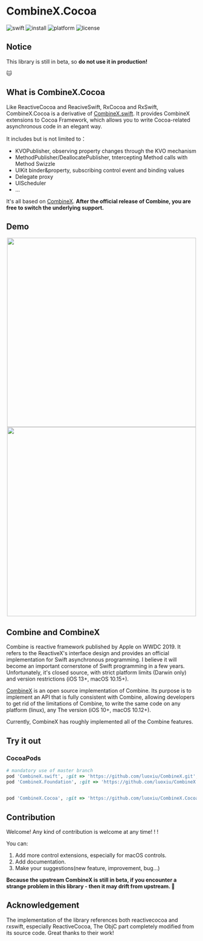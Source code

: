 # CombineX.Cocoa

![swift](https://img.shields.io/badge/swift-5.0-orange)
![install](https://img.shields.io/badge/install-spm%20%7C%20cocoapods%20%7C%20carthage-ff69b4)
![platform](https://img.shields.io/badge/platform-ios%20%7C%20macos%20%7C%20watchos%20%7C%20tvos-lightgrey)
![license](https://img.shields.io/github/license/luoxiu/combinex?color=black)

## Notice

This library is still in beta, so **do not use it in production!**

🐱

## What is CombineX.Cocoa

Like ReactiveCocoa and ReaciveSwift, RxCocoa and RxSwift, CombineX.Cocoa is a derivative of [CombineX.swift](https://github.com/luoxiu/CombineX). It provides CombineX extensions to Cocoa Framework, which allows you to write Cocoa-related asynchronous code in an elegant way.

It includes but is not limited to：

- KVOPublisher, observing property changes through the KVO mechanism
- MethodPublisher/DeallocatePublisher, tntercepting Method calls with Method Swizzle
- UIKit binder&property, subscribing control event and binding values
- Delegate proxy
- UIScheduler
- ... 

It's all based on [CombineX](https://github.com/luoxiu/CombineX). **After the official release of Combine, you are free to switch the underlying support.**


## Demo

<p align="center">
<img src="demo.1.gif" height="500">
<img src="demo.2.gif" height="500">
</p>

## Combine and CombineX

Combine is reactive framework published by Apple on WWDC 2019. It refers to the ReactiveX's interface design and provides an official implementation for Swift asynchronous programming. I believe it will become an important cornerstone of Swift programming in a few years. Unfortunately, it's closed source, with strict platform limits (Darwin only) and version restrictions (iOS 13+, macOS 10.15+).

[CombineX](https://github.com/luoxiu/CombineX) is an open source implementation of Combine. Its purpose is to implement an API that is fully consistent with Combine, allowing developers to get rid of the limitations of Combine, to write the same code on any platform (linux), any The version (iOS 10+, macOS 10.12+).

Currently, CombineX has roughly implemented all of the Combine features.

## Try it out

### CocoaPods

```ruby
# mandatory use of master branch
pod 'CombineX.swift', :git => 'https://github.com/luoxiu/CombineX.git', :branch => 'master'
pod 'CombineX.Foundation', :git => 'https://github.com/luoxiu/CombineX.Foundation.git', :branch => 'master'
  

pod 'CombineX.Cocoa', :git => 'https://github.com/luoxiu/CombineX.Cocoa.git', :branch => 'master'
```

## Contribution

Welcome! Any kind of contribution is welcome at any time! ! !

You can:

1. Add more control extensions, especially for macOS controls.
2. Add documentation.
3. Make your suggestions(new feature, improvement, bug...)

**Because the upstream CombineX is still in beta, if you encounter a strange problem in this library - then it may drift from upstream. 🤣**

## Acknowledgement

The implementation of the library references both reactivecocoa and rxswift, especially ReactiveCocoa, The ObjC part completely modified from its source code. Great thanks to their work!